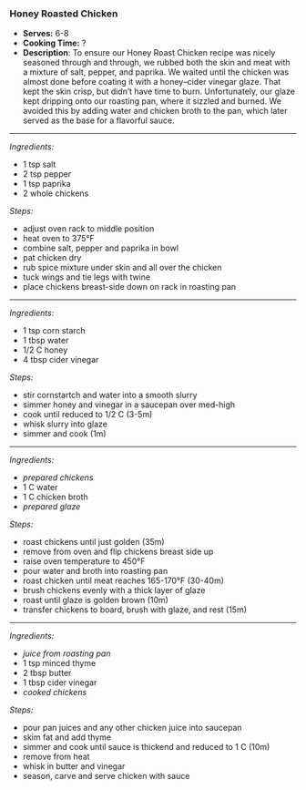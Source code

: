 ### Honey Roasted Chicken

* **Serves:** 6-8
* **Cooking Time:** ?
* **Description**: 
 To ensure our Honey Roast Chicken recipe was nicely seasoned through and through, we rubbed both the skin and meat with a mixture of salt, pepper, and paprika. We waited until the chicken was almost done before coating it with a honey–cider vinegar glaze. That kept the skin crisp, but didn’t have time to burn. Unfortunately, our glaze kept dripping onto our roasting pan, where it sizzled and burned. We avoided this by adding water and chicken broth to the pan, which later served as the base for a flavorful sauce.

-----
*Ingredients:*
* 1 tsp salt
* 2 tsp pepper
* 1 tsp paprika
* 2 whole chickens

*Steps:*
* adjust oven rack to middle position
* heat oven to 375°F
* combine salt, pepper and paprika in bowl
* pat chicken dry
* rub spice mixture under skin and all over the chicken
* tuck wings and tie legs with twine
* place chickens breast-side down on rack in roasting pan

-----
*Ingredients:*
* 1 tsp corn starch
* 1 tbsp water
* 1/2 C honey
* 4 tbsp cider vinegar

*Steps:*
* stir cornstartch and water into a smooth slurry
* simmer honey and vinegar in a saucepan over med-high
* cook until reduced to 1/2 C (3-5m)
* whisk slurry into glaze
* simmer and cook (1m)

-----
*Ingredients:*
* *prepared chickens*
* 1 C water
* 1 C chicken broth
* *prepared glaze*

*Steps:*
* roast chickens until just golden (35m)
* remove from oven and flip chickens breast side up
* raise oven temperature to 450°F
* pour water and broth into roasting pan
* roast chicken until meat reaches 165-170°F (30-40m)
* brush chickens evenly with a thick layer of glaze
* roast until glaze is golden brown (10m)
* transfer chickens to board, brush with glaze, and rest (15m)

-----
*Ingredients:*
* *juice from roasting pan*
* 1 tsp minced thyme
* 2 tbsp butter
* 1 tbsp cider vinegar
* *cooked chickens*

*Steps:*
* pour pan juices and any other chicken juice into saucepan
* skim fat and add thyme
* simmer and cook until sauce is thickend and reduced to 1 C (10m)
* remove from heat
* whisk in butter and vinegar
* season, carve and serve chicken with sauce
